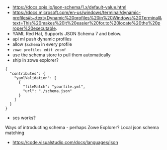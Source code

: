 - https://docs.opis.io/json-schema/1.x/default-value.html
- https://docs.microsoft.com/en-us/windows/terminal/dynamic-profiles#:~:text=Dynamic%20profiles%20in%20Windows%20Terminal&text=This%20makes%20it%20easier%20for,to%20locate%20the%20proper%20executable.
- YAML Red Hat, Supports JSON Schema 7 and below.
- api ml push dynamic profiles
- allow `$schema` in every profile
- `zowe profiles edit zosmf`
- use the schema store to pull them automatically
- ship in zowe explorer?
```
{
  "contributes": {
    "yamlValidation": [
      {
        "fileMatch": "yourfile.yml",
        "url": "./schema.json"
      }
    ]
  }
}
```

- scs works?

Ways of introducting schema - perhaps Zowe Explorer?
Local json schema matching
- https://code.visualstudio.com/docs/languages/json
